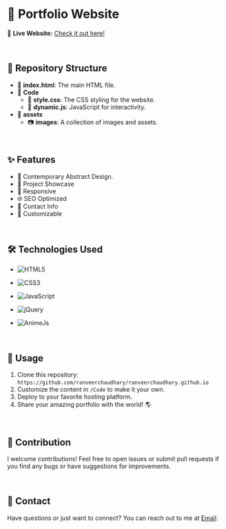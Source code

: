 # 🚀 Portfolio Website
 
🚩 **Live Website:** [Check it out here!](https://ranveerchaudhary.github.io)

<br>

## 📁 Repository Structure

- 📄 **index.html**: The main HTML file.
- 📁 **Code**
  - 📄 **style.css**: The CSS styling for the website.
  - 📄 **dynamic.js**: JavaScript for interactivity.
- 📁 **assets**
  - 📷 **images**: A collection of images and assets.

<br>

## ✨ Features

- 🎨 Contemporary Abstract Design.
- 💼 Project Showcase
- 📱 Responsive
- 🌐 SEO Optimized
- 💌 Contact Info
- 🧰 Customizable

<br>

## 🛠️ Technologies Used

- ![HTML5](https://img.shields.io/badge/html5-%23E34F26.svg?style=for-the-badge&logo=html5&logoColor=white) 

- ![CSS3](https://img.shields.io/badge/css3-%231572B6.svg?style=for-the-badge&logo=css3&logoColor=white)

- ![JavaScript](https://img.shields.io/badge/javascript-%23323330.svg?style=for-the-badge&logo=javascript&logoColor=%23F7DF1E)

- ![jQuery](https://img.shields.io/badge/jquery-%230769AD.svg?style=for-the-badge&logo=jquery&logoColor=white)
 
- ![AnimeJs](https://img.shields.io/badge/anime.js-%23323330.svg?style=for-the-badge&logo=javascript&logoColor=%23F7DF1E)

<br>

## 📄 Usage

1. Clone this repository: `https://github.com/ranveerchaudhary/ranveerchaudhary.github.io`
2. Customize the content in `/Code` to make it your own.
3. Deploy to your favorite hosting platform.
4. Share your amazing portfolio with the world! 🌎

<br>

## 🙌 Contribution

I welcome contributions! Feel free to open issues or submit pull requests if you find any bugs or have suggestions for improvements.

<br>

## 📧 Contact

Have questions or just want to connect? You can reach out to me at [Email](mailto:ranveerchaudhary1000@gmail.com).

